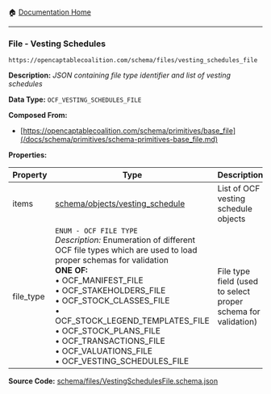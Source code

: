 :house: [Documentation Home](/README.md)

---

### File - Vesting Schedules

`https://opencaptablecoalition.com/schema/files/vesting_schedules_file`

**Description:** _JSON containing file type identifier and list of vesting schedules_

**Data Type:** `OCF_VESTING_SCHEDULES_FILE`

**Composed From:**

- [https://opencaptablecoalition.com/schema/primitives/base_file](/docs/schema/primitives/schema-primitives-base_file.md)

**Properties:**

| Property  | Type                                                                                                                                                                                                                                                                                                                                                                                                                                         | Description                                                   | Required   |
| --------- | -------------------------------------------------------------------------------------------------------------------------------------------------------------------------------------------------------------------------------------------------------------------------------------------------------------------------------------------------------------------------------------------------------------------------------------------- | ------------------------------------------------------------- | ---------- |
| items     | [schema/objects/vesting_schedule](/docs/schema/objects/schema-objects-vesting_schedule.md)                                                                                                                                                                                                                                                                                                                                                   | List of OCF vesting schedule objects                          | `REQUIRED` |
| file_type | `ENUM - OCF FILE TYPE`</br>_Description:_ Enumeration of different OCF file types which are used to load proper schemas for validation</br>**ONE OF:**</br>&bull; OCF_MANIFEST_FILE</br>&bull; OCF_STAKEHOLDERS_FILE</br>&bull; OCF_STOCK_CLASSES_FILE</br>&bull; OCF_STOCK_LEGEND_TEMPLATES_FILE</br>&bull; OCF_STOCK_PLANS_FILE</br>&bull; OCF_TRANSACTIONS_FILE</br>&bull; OCF_VALUATIONS_FILE</br>&bull; OCF_VESTING_SCHEDULES_FILE</br> | File type field (used to select proper schema for validation) | `REQUIRED` |

**Source Code:** [schema/files/VestingSchedulesFile.schema.json](/schema/files/VestingSchedulesFile.schema.json)
